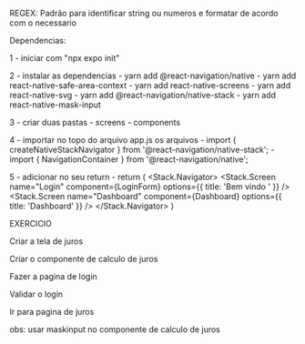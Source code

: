 REGEX: Padrão para identificar string 
ou numeros e formatar de acordo com o necessario


Dependencias:

1 - iniciar com "npx expo init"

2 - instalar as dependencias
    - yarn add @react-navigation/native
    - yarn add react-native-safe-area-context
    - yarn add react-native-screens
    - yarn add react-native-svg
    - yarn add @react-navigation/native-stack
    - yarn add react-native-mask-input

3 - criar duas pastas
    - screens
    - components

4 - importar no topo do arquivo app.js os arquivos
    - import { createNativeStackNavigator } from '@react-navigation/native-stack';
    - import { NavigationContainer } from '@react-navigation/native';

5 - adicionar no seu return 
    - return (
        <NavigationContainer>
            <Stack.Navigator>
                <Stack.Screen
                    name="Login"
                    component={LoginForm}
                    options={{ title: 'Bem vindo ' }} />
                <Stack.Screen
                    name="Dashboard"
                    component={Dashboard}
                    options={{ title: 'Dashboard' }}
                />
            </Stack.Navigator>
        </NavigationContainer>
    )

EXERCICIO

Criar a tela de juros

Criar o componente de calculo de juros

Fazer a pagina de login 

Validar o login

Ir para pagina de juros

obs: usar maskinput no componente de calculo de juros